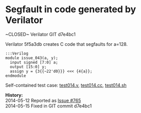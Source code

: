
Segfault in code generated by Verilator
=======================================

~CLOSED~ Verilator GIT d7e4bc1

Verilator 5f5a3db creates C code that segfaults for a=128.

    :::Verilog
    module issue_043(a, y);
      input signed [7:0] a;
      output [15:0] y;
      assign y = {3{{~22'd0}}} <<< {4{a}};
    endmodule

Self-contained test case:
[test014.v](http://svn.clifford.at/handicraft/2014/verilatortest/test014.v),
[test014.cc](http://svn.clifford.at/handicraft/2014/verilatortest/test014.cc),
[test014.sh](http://svn.clifford.at/handicraft/2014/verilatortest/test014.sh)

**History:**  
2014-05-12 Reported as [Issue #765](http://www.veripool.org/issues/765-Verilator-Segfault-in-code-generated-by-Verilator)  
2014-05-15 Fixed in GIT commit d7e4bc1
